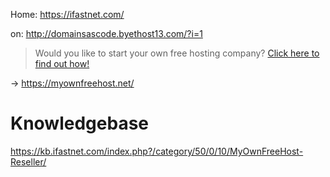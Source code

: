 Home: https://ifastnet.com/

on: http://domainsascode.byethost13.com/?i=1

>Would you like to start your own free hosting company?
>[Click here to find out how!](http://myownfreehost.net/)

-> https://myownfreehost.net/

# Knowledgebase
https://kb.ifastnet.com/index.php?/category/50/0/10/MyOwnFreeHost-Reseller/
